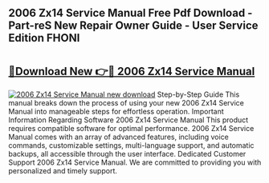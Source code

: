 ## 2006 Zx14 Service Manual Free Pdf Download - Part-reS New Repair Owner Guide - User Service Edition FHONI

# <h2><a href="http://cf19413.oget.top/?id=2006+Zx14+Service+Manual">🔗Download New 👉🔴 2006 Zx14 Service Manual</a></h2>

[![2006 Zx14 Service Manual new download](https://i.imgur.com/5g1atiW.png)](http://cf19413.oget.top/?id=2006+Zx14+Service+Manual)
Step-by-Step Guide This manual breaks down the process of using your new 2006 Zx14 Service Manual into manageable steps for effortless operation. Important Information Regarding Software 2006 Zx14 Service Manual This product requires compatible software for optimal performance. 2006 Zx14 Service Manual comes with an array of advanced features, including voice commands, customizable settings, multi-language support, and automatic backups, all accessible through the user interface. Dedicated Customer Support 2006 Zx14 Service Manual. We are committed to providing you with personalized and timely support.
